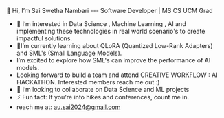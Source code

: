 👋 Hi, I’m Sai Swetha Nambari
--- Software Developer | MS CS UCM Grad
- 👀 I’m interested in Data Science , Machine Learning , AI and implementing these technologies in real world scenario's to create impactful solutions.
- 🌱I’m currently learning about QLoRA (Quantized Low-Rank Adapters) and SML's (Small Language Models).
- I’m excited to explore how SML's can improve the performance of AI models.
- Looking forward to build a team and attend CREATIVE WORKFLOW : AI HACKATHON. Interested members reach me out :)
- 💞️ I’m looking to collaborate on Data Science and ML projects
- ⚡ Fun fact: If you're into hikes and conferences, count me in.
- reach me at: au.sai2024@gmail.com

<!---
SwethaNam22/SwethaNam22 is a ✨ special ✨ repository because its `README.md` (this file) appears on your GitHub profile.
You can click the Preview link to take a look at your changes.
--->
